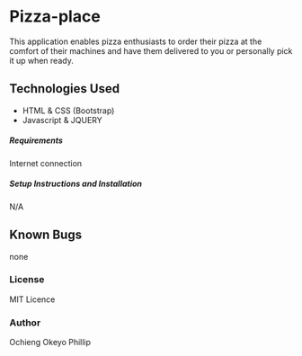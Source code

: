 # Pizza-place
This application enables pizza enthusiasts to order their pizza at the comfort of their machines and have them delivered to you or personally pick it up when ready.
![]()

## Technologies Used
- HTML & CSS (Bootstrap)
- Javascript & JQUERY
##### Requirements
Internet connection
##### Setup Instructions and Installation
N/A
## Known Bugs
none

### License
MIT Licence
### Author
Ochieng Okeyo Phillip
